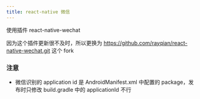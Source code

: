 ```yaml
---
title: react-native 微信
---
```


使用插件 react-native-wechat

因为这个插件更新很不及时，所以更换为 https://github.com/rayqian/react-native-wechat.git 这个 fork

### 注意

- 微信识别的 application id 是 AndroidManifest.xml 中配置的 package，发布时只修改 build.gradle 中的 applicationId 不行